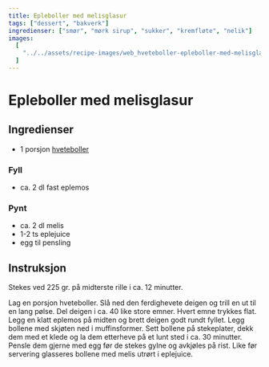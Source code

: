 ```yaml
---
title: Epleboller med melisglasur
tags: ["dessert", "bakverk"]
ingredienser: ["smør", "mørk sirup", "sukker", "kremfløte", "nelik"]
images:
  [
    "../../assets/recipe-images/web_hveteboller-epleboller-med-melisglasur-mandelboller-vaniljeboller.jpg",
  ]
---
```


# Epleboller med melisglasur

## Ingredienser

- 1 porsjon [hveteboller](./hveteboller)

### Fyll

- ca. 2 dl fast eplemos

### Pynt

- ca. 2 dl melis
- 1-2 ts eplejuice
- egg til pensling

## Instruksjon

Stekes ved 225 gr. på midterste rille i ca. 12 minutter.

Lag en porsjon hveteboller. Slå ned den ferdighevete deigen og trill en ut til en lang pølse. Del deigen i ca. 40 like store emner. Hvert emne trykkes flat. Legg en klatt eplemos på midten og brett deigen godt rundt fyllet. Legg bollene med skjøten ned i muffinsformer. Sett bollene på stekeplater, dekk dem med et klede og la dem etterheve på et lunt sted i ca. 30 minutter. Pensle dem gjerne med egg før de stekes gylne og avkjøles på rist. Like før servering glasseres bollene med melis utrørt i eplejuice.
